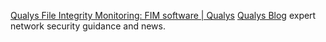 
[Qualys File Integrity Monitoring: FIM software | Qualys](https://www.qualys.com/apps/file-integrity-monitoring)
[Qualys Blog](https://blog.qualys.com/)
expert network security guidance and news.
